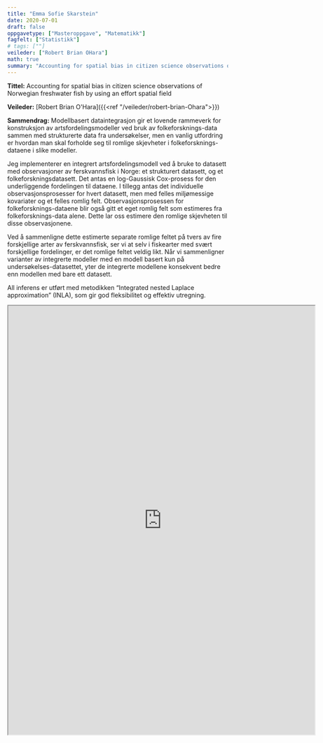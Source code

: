 ```yaml
---
title: "Emma Sofie Skarstein"
date: 2020-07-01
draft: false
oppgavetype: ["Masteroppgave", "Matematikk"]
fagfelt: ["Statistikk"]
# tags: [""]
veileder: ["Robert Brian OHara"]
math: true
summary: "Accounting for spatial bias in citizen science observations of Norwegian freshwater fish by using an effort spatial field"
---
```


**Tittel:** Accounting for spatial bias in citizen science observations of Norwegian freshwater fish by using an effort spatial field

**Veileder:** [Robert Brian O'Hara]({{<ref "/veileder/robert-brian-Ohara">}}) 

**Sammendrag:** Modellbasert dataintegrasjon gir et lovende rammeverk for konstruksjon av artsfordelingsmodeller ved bruk av folkeforsknings-data sammen med strukturerte data fra undersøkelser, men en vanlig utfordring er hvordan man skal forholde seg til romlige skjevheter i folkeforsknings-dataene i slike modeller.

Jeg implementerer en integrert artsfordelingsmodell ved å bruke to datasett med observasjoner av ferskvannsfisk i Norge: et strukturert datasett, og et folkeforskningsdatasett. Det antas en log-Gaussisk Cox-prosess for den underliggende fordelingen til dataene. I tillegg antas det individuelle observasjonsprosesser for hvert datasett, men med felles miljømessige kovariater og et felles romlig felt. Observasjonsprosessen for folkeforsknings-dataene blir også gitt et eget romlig felt som estimeres fra folkeforsknings-data alene. Dette lar oss estimere den romlige skjevheten til disse observasjonene.

Ved å sammenligne dette estimerte separate romlige feltet på tvers av fire forskjellige arter av ferskvannsfisk, ser vi at selv i fiskearter med svært forskjellige fordelinger, er det romlige feltet veldig likt. Når vi sammenligner varianter av integrerte modeller med en modell basert kun på undersøkelses-datasettet, yter de integrerte modellene konsekvent bedre enn modellen med bare ett datasett.

All inferens er utført med metodikken “Integrated nested Laplace approximation” (INLA), som gir god fleksibilitet og effektiv utregning.

<iframe src="https://drive.google.com/file/d/1cbdFpobY8sDLraTiFPg-KMJvQKG9PSOf/preview" width="700" height="980" allow="autoplay"></iframe>